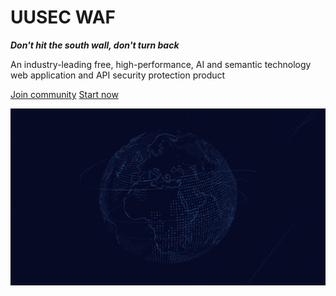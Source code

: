 # UUSEC WAF

***Don't hit the south wall, don't turn back***

An industry-leading free, high-performance, AI and semantic technology web application and API security protection product

[<i class="iconfont icon-github"></i> Join community](https://github.com/Safe3/uusec-waf)
[Start now <i class="iconfont icon-down"></i>](#main)

<!-- background image -->
![](_media/2.png)
